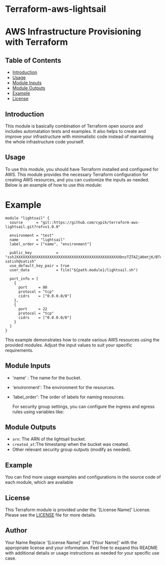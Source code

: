 # Terraform-aws-lightsail

# AWS Infrastructure Provisioning with Terraform
## Table of Contents
- [Introduction](#introduction)
- [Usage](#usage)
- [Module Inputs](#module-inputs)
- [Module Outputs](#module-outputs)
- [Example](#example)
- [License](#license)

## Introduction
This module is basically combination of Terraform open source and includes automatation tests and examples. It also helps to create and improve your infrastructure with minimalistic code instead of maintaining the whole infrastructure code yourself.

## Usage
To use this module, you should have Terraform installed and configured for AWS. This module provides the necessary Terraform configuration for creating AWS resources, and you can customize the inputs as needed. Below is an example of how to use this module:
# Example

```hcl
module "lightsail" {
  source      = "git::https://github.com/cypik/terraform-aws-lightsail.git?ref=v1.0.0"

  environment = "test"
  name        = "lightsail"
  label_order = ["name", "environment"]

  public_key           = "sshJXXXXXXXXXXXXXXXXXXXXXXXXXXXXXXXXXXXXXXXXXXXXXXXbnzTZTAZjA6mtjK/BTcoU0ElzHYU= satish@satish"
  use_default_key_pair = true
  user_data            = file("${path.module}/lightsail.sh")

  port_info = [
    {
      port     = 80
      protocol = "tcp"
      cidrs    = ["0.0.0.0/0"]
    },
    {
      port     = 22
      protocol = "tcp"
      cidrs    = ["0.0.0.0/0"]
    }
  ]
}
```

This example demonstrates how to create various AWS resources using the provided modules. Adjust the input values to suit your specific requirements.

## Module Inputs
- 'name'       : The name for the bucket.
- 'environment':  The environment for the resources.
- 'label_order':  The order of labels for naming resources.

  For security group settings, you can configure the ingress and egress rules using variables like:

## Module Outputs
- `arn`: The ARN of the lightsail bucket.
- `created_at`:The timestamp when the bucket was created.
- Other relevant security group outputs (modify as needed).

## Example
You can find more usage examples and configurations in the source code of each module, which are available

## License
This Terraform module is provided under the '[License Name]' License. Please see the [LICENSE](https://github.com/cypik/terraform-aws-lightsail/blob/master/LICENSE) file for more details.

## Author
Your Name
Replace '[License Name]' and '[Your Name]' with the appropriate license and your information. Feel free to expand this README with additional details or usage instructions as needed for your specific use case.

